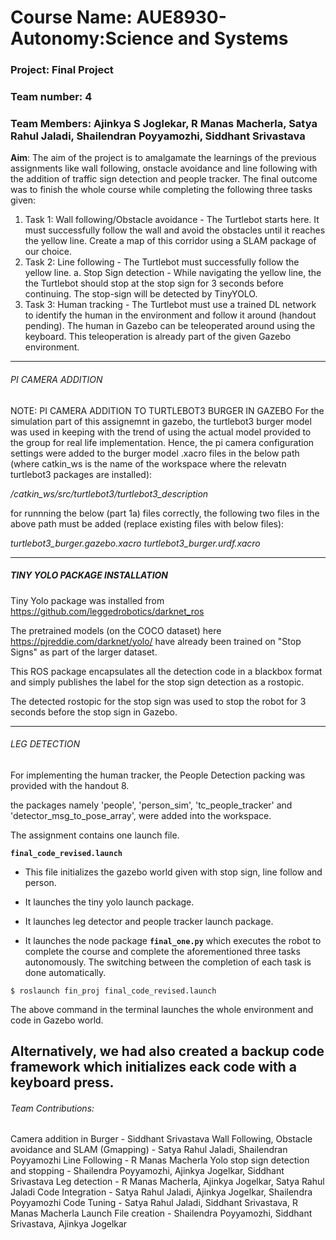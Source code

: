 # Course Name: AUE8930-Autonomy:Science and Systems
### Project: Final Project
### Team number: 4
### Team Members: Ajinkya S Joglekar, R Manas Macherla, Satya Rahul Jaladi, Shailendran Poyyamozhi, Siddhant Srivastava

**Aim**: The aim of the project is to amalgamate the learnings of the previous assignments like wall following, onstacle avoidance and line following with the addition of traffic sign detection and people tracker. The final outcome was to finish the whole course while completing the following three tasks given:
1. Task 1: Wall following/Obstacle avoidance - The Turtlebot starts here. It must successfully follow the wall and avoid the obstacles until it reaches the yellow line. Create a map of this corridor using a SLAM package of our choice.
2. Task 2: Line following - The Turtlebot must successfully follow the yellow line. 
	a. Stop Sign detection - While navigating the yellow line, the the Turtlebot should stop at the stop sign for 3 seconds before continuing. The stop-sign will be detected by TinyYOLO.
3. Task 3: Human tracking - The Turtlebot must use a trained DL network to identify the human in the environment and follow it around (handout pending). The human in Gazebo can be teleoperated around using the keyboard. This teleoperation is already part of the given Gazebo environment.

--------------------------------------------------------------------------------------
###### PI CAMERA ADDITION

NOTE: PI CAMERA ADDITION TO TURTLEBOT3 BURGER IN GAZEBO For the simulation part of this assignemnt in gazebo, the turtlebot3 burger model was used in keeping with the trend of using the actual model provided to the group for real life implementation. Hence, the pi camera configuration settings were added to the burger model .xacro files in the below path (where catkin_ws is the name of the workspace where the relevatn turtlebot3 packages are installed):

_/catkin_ws/src/turtlebot3/turtlebot3_description_

for runnning the below (part 1a) files correctly, the following two files in the above path must be added (replace existing files with below files):

_turtlebot3_burger.gazebo.xacro turtlebot3_burger.urdf.xacro_


--------------------------------------------------------------------------------------
##### TINY YOLO PACKAGE INSTALLATION

Tiny Yolo package was installed from https://github.com/leggedrobotics/darknet_ros

The pretrained models (on the COCO dataset) here https://pjreddie.com/darknet/yolo/ have already been trained on "Stop Signs" as part of the larger dataset.

This ROS package encapsulates all the detection code in a blackbox format and simply publishes the label for the stop sign detection as a rostopic.

The detected rostopic for the stop sign was used to stop the robot for 3 seconds before the stop sign in Gazebo.

--------------------------------------------------------------------------------------

###### LEG DETECTION

For implementing the human tracker, the People Detection packing was provided with the handout 8.

the packages namely 'people', 'person_sim', 'tc_people_tracker' and 'detector_msg_to_pose_array', were added into the workspace.


The assignment contains one launch file.

**`final_code_revised.launch`**

- This file initializes the gazebo world given with stop sign, line follow and person.

- It launches the tiny yolo launch package.

- It launches leg detector and people tracker launch package.

- It launches the node package **`final_one.py`** which executes the robot to complete the course and complete the aforementioned three tasks autonomously. The switching between the completion of each task is done automatically.

`$ roslaunch fin_proj final_code_revised.launch`

The above command in the terminal launches the whole environment and code in Gazebo world.

Alternatively, we had also created a backup code framework which initializes eack code with a keyboard press.
--------------------------------------------------------------------------------------

###### Team Contributions:
Camera addition in Burger - Siddhant Srivastava
Wall Following, Obstacle avoidance and SLAM (Gmapping) - Satya Rahul Jaladi, Shailendran Poyyamozhi
Line Following - R Manas Macherla
Yolo stop sign detection and stopping - Shailendra Poyyamozhi, Ajinkya Jogelkar, Siddhant Srivastava
Leg detection - R Manas Macherla, Ajinkya Jogelkar, Satya Rahul Jaladi
Code Integration - Satya Rahul Jaladi, Ajinkya Jogelkar, Shailendra Poyyamozhi
Code Tuning - Satya Rahul Jaladi, Siddhant Srivastava, R Manas Macherla
Launch File creation - Shailendra Poyyamozhi, Siddhant Srivastava, Ajinkya Jogelkar
